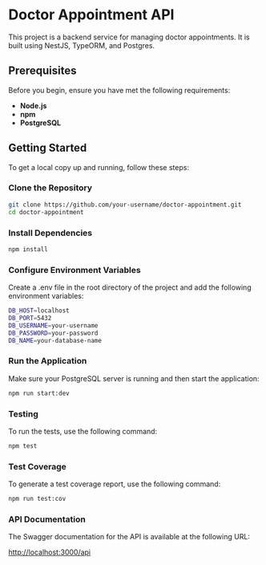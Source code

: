 # Doctor Appointment API

This project is a backend service for managing doctor appointments. It is built using NestJS, TypeORM, and Postgres.

## Prerequisites

Before you begin, ensure you have met the following requirements:
- **Node.js**
- **npm** 
- **PostgreSQL**

## Getting Started

To get a local copy up and running, follow these steps:

### Clone the Repository
```sh
git clone https://github.com/your-username/doctor-appointment.git
cd doctor-appointment
```

### Install Dependencies

```sh
npm install
```

### Configure Environment Variables
Create a .env file in the root directory of the project and add the following environment variables:

```sh
DB_HOST=localhost
DB_PORT=5432
DB_USERNAME=your-username
DB_PASSWORD=your-password
DB_NAME=your-database-name
```

### Run the Application
Make sure your PostgreSQL server is running and then start the application:

```sh
npm run start:dev
```

### Testing
To run the tests, use the following command:
```sh
npm test
```

### Test Coverage
To generate a test coverage report, use the following command:
```sh
npm run test:cov
```

### API Documentation
The Swagger documentation for the API is available at the following URL:

[http://localhost:3000/api](http://localhost:3000/api)

